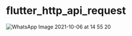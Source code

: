 # flutter_http_api_request


![WhatsApp Image 2021-10-06 at 14 55 20](https://user-images.githubusercontent.com/58392243/136197795-02be15ed-a2b9-4a54-bad1-0e0d70243722.jpeg)
